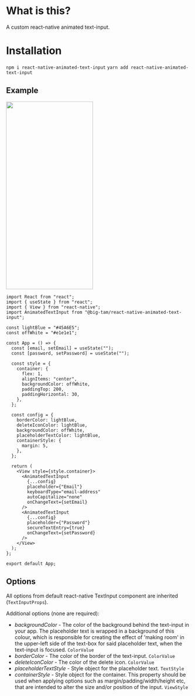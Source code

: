 # What is this?

A custom react-native animated text-input.

# Installation

`npm i react-native-animated-text-input`
`yarn add react-native-animated-text-input`

## Example

<img src="example.gif" width="237" height="512"/>

```
import React from "react";
import { useState } from "react";
import { View } from "react-native";
import AnimatedTextInput from "@big-tam/react-native-animated-text-input";

const lightBlue = "#45A6E5";
const offWhite = "#e1e1e1";

const App = () => {
  const [email, setEmail] = useState("");
  const [password, setPassword] = useState("");

  const style = {
    container: {
      flex: 1,
      alignItems: "center",
      backgroundColor: offWhite,
      paddingTop: 200,
      paddingHorizontal: 30,
    },
  };

  const config = {
    borderColor: lightBlue,
    deleteIconColor: lightBlue,
    backgroundColor: offWhite,
    placeholderTextColor: lightBlue,
    containerStyle: {
      margin: 5,
    },
  };

  return (
    <View style={style.container}>
      <AnimatedTextInput
        {...config}
        placeholder={"Email"}
        keyboardType="email-address"
        autoCapitalize="none"
        onChangeText={setEmail}
      />
      <AnimatedTextInput
        {...config}
        placeholder={"Password"}
        secureTextEntry={true}
        onChangeText={setPassword}
      />
    </View>
  );
};

export default App;

```

## Options

All options from default react-native TextInput component are inherited (`TextInputProps`).

Additional options (none are required):

- _backgroundColor_ - The color of the background behind the text-input in your app. The placeholder text is wrapped in a background of this colour, which is responsible for creating the effect of 'making room' in the upper-left side of the text-box for said placeholder text, when the text-input is focused. `ColorValue`
- _borderColor_ - The color of the border of the text-input. `ColorValue`
- _deleteIconColor_ - The color of the delete icon. `ColorValue`
- _placeholderTextStyle_ - Style object for the placeholder text. `TextStyle`
- _containerStyle_ - Style object for the container. This property should be used when applying options such as margin/padding/width/height etc, that are intended to alter the size and/or position of the input. `ViewStyle`
